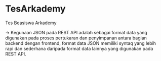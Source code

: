 # TesArkademy

Tes Beasiswa Arkademy

-> Kegunaan JSON pada REST API adalah sebagai format data yang digunakan pada proses pertukaran dan penyimpanan antara bagian backend dengan frontend, format data JSON memiliki syntaq yang lebih rapi dan sederhana daripada format data lainnya yang digunakan pada REST API.